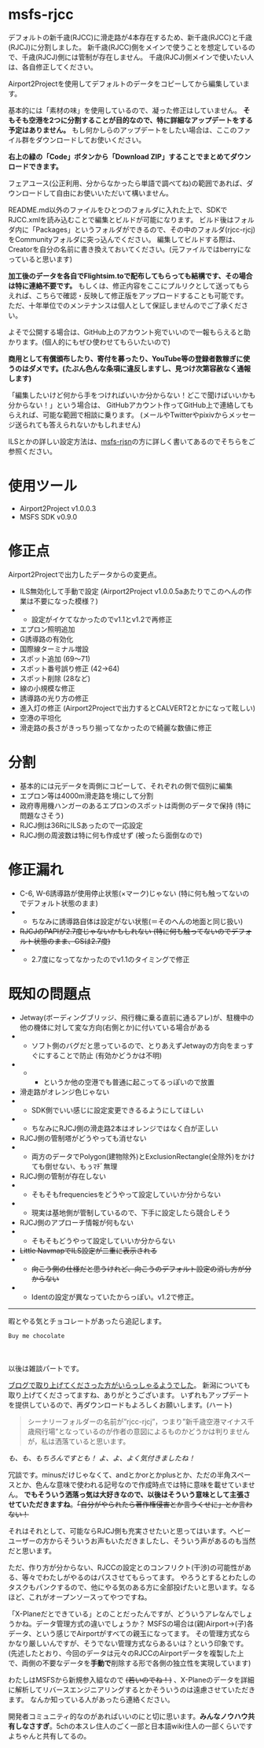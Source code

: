 # msfs-rjcc

デフォルトの新千歳(RJCC)に滑走路が4本存在するため、新千歳(RJCC)と千歳(RJCJ)に分割しました。
新千歳(RJCC)側をメインで使うことを想定しているので、千歳(RJCJ)側には管制が存在しません。
千歳(RJCJ)側メインで使いたい人は、各自修正してください。

Airport2Projectを使用してデフォルトのデータをコピーしてから編集しています。

基本的には「素材の味」を使用しているので、凝った修正はしていません。
**そもそも空港を2つに分割することが目的なので、特に詳細なアップデートをする予定はありません。**
もし何かしらのアップデートをしたい場合は、ここのファイル群をダウンロードしてお使いください。

__右上の緑の「Code」ボタンから「Download ZIP」することでまとめてダウンロードできます。__

フェアユース(公正利用、分からなかったら単語で調べてね)の範囲であれば、ダウンロードして自由にお使いいただいて構いません。

README.md以外のファイルをひとつのフォルダに入れた上で、SDKでRJCC.xmlを読み込むことで編集とビルドが可能になります。
ビルド後はフォルダ内に「Packages」というフォルダができるので、その中のフォルダ(rjcc-rjcj)をCommunityフォルダに突っ込んでください。
編集してビルドする際は、Creatorを自分の名前に書き換えておいてください。(元ファイルではberryになっていると思います)

**加工後のデータを各自でFlightsim.toで配布してもらっても結構です、その場合は特に連絡不要です。**
もしくは、修正内容をここにプルリクとして送ってもらえれば、こちらで確認・反映して修正版をアップロードすることも可能です。
ただ、十年単位でのメンテナンスは個人として保証しませんのでご了承ください。

よそで公開する場合は、GitHub上のアカウント宛でいいので一報もらえると助かります。(個人的にもぜひ使わせてもらいたいので)

**商用として有償頒布したり、寄付を募ったり、YouTube等の登録者数稼ぎに使うのはダメです。(たぶん色んな条項に違反しますし、見つけ次第容赦なく通報します)**

「編集したいけど何から手をつければいいか分からない！どこで聞けばいいかも分からない！」という場合は、
GitHubアカウント作ってGitHub上で連絡してもらえれば、可能な範囲で相談に乗ります。
(メールやTwitterやpixivからメッセージ送られても答えられないかもしれません)

ILSとかの詳しい設定方法は、[msfs-rjsn](https://github.com/berry1225/msfs-rjsn)の方に詳しく書いてあるのでそちらをご参照ください。

# 使用ツール
* Airport2Project v1.0.0.3
* MSFS SDK v0.9.0

# 修正点
Airport2Projectで出力したデータからの変更点。
* ILS無効化して手動で設定 (Airport2Project v1.0.0.5aあたりでこのへんの作業は不要になった模様？)
* * 設定がイケてなかったのでv1.1とv1.2で再修正
* エプロン照明追加
* G誘導路の有効化
* 国際線ターミナル増設
* スポット追加 (69～71)
* スポット番号誤り修正 (42→64)
* スポット削除 (28など)
* 線の小規模な修正
* 誘導路の光り方の修正
* 進入灯の修正 (Airport2Projectで出力するとCALVERT2とかになって眩しい)
* 空港の平坦化
* 滑走路の長さがきっちり揃ってなかったので綺麗な数値に修正

# 分割
* 基本的には元データを両側にコピーして、それぞれの側で個別に編集
* エプロン等は4000m滑走路を境にして分割
* 政府専用機ハンガーのあるエプロンのスポットは両側のデータで保持 (特に問題なさそう)
* RJCJ側は36RにILSあったので一応設定
* RJCJ側の周波数は特に何も作成せず (被ったら面倒なので)

# 修正漏れ
* C-6, W-6誘導路が使用停止状態(×マーク)じゃない (特に何も触ってないのでデフォルト状態のまま)
* * ちなみに誘導路自体は設定がない状態(＝そのへんの地面と同じ扱い)
* ~~RJCJのPAPIが2.7度じゃないかもしれない (特に何も触ってないのでデフォルト状態のまま、GSは2.7度)~~
* * 2.7度になってなかったのでv1.1のタイミングで修正

# 既知の問題点
* Jetway(ボーディングブリッジ、飛行機に乗る直前に通るアレ)が、駐機中の他の機体に対して変な方向(右側とか)に付いている場合がある
* * ソフト側のバグだと思っているので、とりあえずJetwayの方向をまっすぐにすることで防止 (有効かどうかは不明)
* * * というか他の空港でも普通に起こってるっぽいので放置
* 滑走路がオレンジ色じゃない
* * SDK側でいい感じに設定変更できるるようにしてほしい
* * ちなみにRJCJ側の滑走路2本はオレンジではなく白が正しい
* RJCJ側の管制塔がどうやっても消せない
* * 両方のデータでPolygon(建物除外)とExclusionRectangle(全除外)をかけても倒せない、もぅﾏﾁﾞ無理
* RJCJ側の管制が存在しない
* * そもそもfrequenciesをどうやって設定していいか分からない
* * 現実は基地側が管制しているので、下手に設定したら競合しそう
* RJCJ側のアプローチ情報が何もない
* * そもそもどうやって設定していいか分からない
* ~~Little NavmapでILS設定が二重に表示される~~
* * ~~向こう側の仕様だと思うけれど、向こうのデフォルト設定の消し方が分からない~~
* * Identの設定が異なっていたからっぽい。v1.2で修正。

---

暇とやる気とチョコレートがあったら追記します。

`Buy me chocolate`

　

以後は雑談パートです。

[ブログで取り上げてくださった方がいらっしゃるようでした](https://www.tab-log.net/post-15933/)。
新潟についても取り上げてくださってますね、ありがとうございます。
いずれもアップデートを提供しているので、再ダウンロードもよろしくお願いします。(ハート)

> シーナリーフォルダーの名前が”rjcc-rjcj”，つまり”新千歳空港マイナス千歳飛行場”となっているのが作者の意図によるものかどうかは判りませんが，私は洒落ていると思います。

*も、も、もちろんですとも！ よ、よ、よく気付きましたね！*

冗談です。minusだけじゃなくて、andとかorとかplusとか、ただの半角スペースとか、色んな意味で使われる記号なので作成時点では特に意味を載せていません。
**でもそういう洒落っ気は大好きなので、以後はそういう意味として主張させていただきますね**。~~「自分がやられたら著作権侵害とか言うくせに」とか言わない！~~

それはそれとして、可能ならRJCJ側も充実させたいと思ってはいます。ヘビーユーザーの方からそういうお声もいただきましたし、そういう声があるのも当然だと思います。

ただ、作り方が分からない、RJCCの設定とのコンフリクト(干渉)の可能性がある、等々でわたしがやるのはパスさせてもらってます。
やろうとするとわたしのタスクもパンクするので、他にやる気のある方に全部投げたいと思います。なるほど、これがオープンソースってやつですね。

「X-Planeだとできている」とのことだったんですが、どういうアレなんでしょうかね。データ管理方式の違いでしょうか？
MSFSの場合は(親)Airport→(子)各データ、という感じでAirportがすべての親玉になってます。
その管理方式ならかなり厳しいんですが、そうでない管理方式ならあるいは？という印象です。
(先述したとおり、今回のデータは元々のRJCCのAirportデータを複製した上で、両側の不要なデータを**手動で**削除する形で各側の独立性を実現しています)

わたしはMSFSから新規参入組なので ~~(若いのでね！)~~ 、X-Planeのデータを詳細に解析してリバースエンジニアリングするとかそういうのは遠慮させていただきます。
なんか知っている人があったら連絡ください。

開発者コミュニティ的なのがあればいいのにと切に思います。**みんなノウハウ共有しなさすぎ**。5chの本スレ住人のごく一部と日本語wiki住人の一部くらいですよちゃんと共有してるの。
